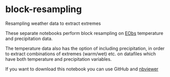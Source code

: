 # block-resampling
Resampling weather data to extract extremes

These separate notebooks perform block resampling on [EObs](https://www.ecad.eu/download/ensembles/download.php) temperature and precipitation data. 

The temperature data also has the option of including precipitation, in order to extract combinations of extremes (warm/wet) etc. on datafiles which have both temperature and precipitation variables. 

If you want to download this notebook you can use GitHub and [nbviewer](http://nbviewer.jupyter.org/)
